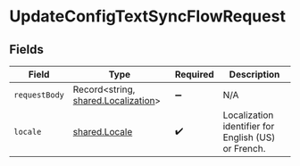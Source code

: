 # UpdateConfigTextSyncFlowRequest


## Fields

| Field                                                                             | Type                                                                              | Required                                                                          | Description                                                                       |
| --------------------------------------------------------------------------------- | --------------------------------------------------------------------------------- | --------------------------------------------------------------------------------- | --------------------------------------------------------------------------------- |
| `requestBody`                                                                     | Record<string, [shared.Localization](../../../sdk/models/shared/localization.md)> | :heavy_minus_sign:                                                                | N/A                                                                               |
| `locale`                                                                          | [shared.Locale](../../../sdk/models/shared/locale.md)                             | :heavy_check_mark:                                                                | Localization identifier for English (US) or French.                               |